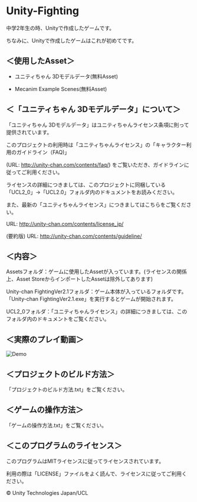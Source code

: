 # Unity-Fighting

中学2年生の時、Unityで作成したゲームです。

ちなみに、Unityで作成したゲームはこれが初めてです。

## ＜使用したAsset＞

- ユニティちゃん 3Dモデルデータ(無料Asset)

- Mecanim Example Scenes(無料Asset)

## ＜「ユニティちゃん 3Dモデルデータ」について＞

「ユニティちゃん 3Dモデルデータ」はユニティちゃんライセンス条項に則って提供されています。

このプロジェクトの利用時は「ユニティちゃんライセンス」の「キャラクター利用のガイドライン（FAQ)」

(URL: http://unity-chan.com/contents/faq/) をご覧いただき、ガイドラインに従ってご利用ください。

ライセンスの詳細につきましては、このプロジェクトに同梱している「UCL2_0」→「UCL2.0」フォルダ内のドキュメントをお読みください。

また、最新の「ユニティちゃんライセンス」につきましてはこちらをご覧ください。

URL: http://unity-chan.com/contents/license_jp/

(要約版) URL: http://unity-chan.com/contents/guideline/


## ＜内容＞

Assetsフォルダ：ゲームに使用したAssetが入っています。(ライセンスの関係上、Asset StoreからインポートしたAssetは除外してあります)

Unity-chan FightingVer2.1フォルダ：ゲーム本体が入っているフォルダです。「Unity-chan FightingVer2.1.exe」を実行するとゲームが開始されます。

UCL2_0フォルダ：「ユニティちゃんライセンス」の詳細につきましては、このフォルダ内のドキュメントをご覧ください。

## ＜実際のプレイ動画＞

![Demo](https://github.com/BraveDragon/Unity-chan-Fighting/blob/master/DemoPlay.gif)

## ＜プロジェクトのビルド方法＞

「プロジェクトのビルド方法.txt」をご覧ください。

## ＜ゲームの操作方法＞

「ゲームの操作方法.txt」をご覧ください。

## ＜このプログラムのライセンス＞

このプログラムはMITライセンスに従ってライセンスされています。

利用の際は「LICENSE」ファイルをよく読んで、ライセンスに従ってご利用ください。

© Unity Technologies Japan/UCL
